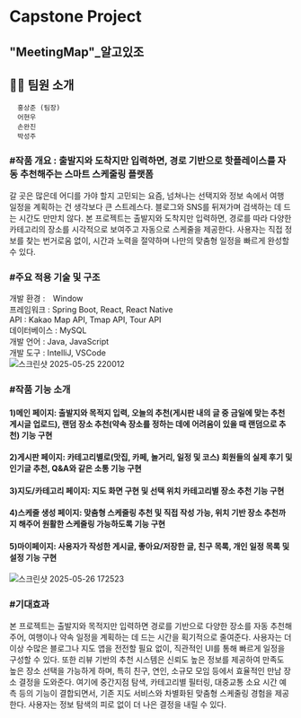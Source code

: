 # Capstone Project  
## "MeetingMap"_알고있조  
## 🧑‍💻 팀원 소개
      홍상준 (팀장)
      어현우
      손완진
      박성주

### #작품 개요 : 출발지와 도착지만 입력하면, 경로 기반으로 핫플레이스를 자동 추천해주는 스마트 스케줄링 플랫폼  
갈 곳은 많은데 어디를 가야 할지 고민되는 요즘, 넘쳐나는 선택지와 정보 속에서 여행 일정을 계획하는 건 생각보다 큰 스트레스다. 블로그와 SNS를 뒤져가며 검색하는 데 드는 시간도 만만치 않다. 본 프로젝트는 출발지와 도착지만 입력하면, 경로를 따라 다양한 카테고리의 장소를 시각적으로 보여주고 자동으로 스케줄을 제공한다. 사용자는 직접 정보를 찾는 번거로움 없이, 시간과 노력을 절약하며 나만의 맞춤형 일정을 빠르게 완성할 수 있다.

### #주요 적용 기술 및 구조  
개발 환경 :　Window  
프레임워크 : Spring Boot, React, React Native  
API : Kakao Map API, Tmap API, Tour API  
데이터베이스 : MySQL  
개발 언어 : Java, JavaScript  
개발 도구 : IntelliJ, VSCode  
![스크린샷 2025-05-25 220012](https://github.com/user-attachments/assets/38090353-a309-43e5-90cf-3b228ef27cd7)  


### #작품 기능 소개  
#### 1)메인 페이지: 출발지와 목적지 입력, 오늘의 추천(게시판 내의 글 중 금일에 맞는 추천 게시글 업로드), 랜덤 장소 추천(약속 장소를 정하는 데에 어려움이 있을 때 랜덤으로 추천) 기능 구현  
#### 2)게시판 페이지: 카테고리별로(맛집, 카페, 놀거리, 일정 및 코스) 회원들의 실제 후기 및 인기글 추천, Q&A와 같은 소통 기능 구현  
#### 3)지도/카테고리 페이지: 지도 화면 구현 및 선택 위치 카테고리별 장소 추천 기능 구현    
#### 4)스케줄 생성 페이지: 맞춤형 스케줄링 추천 및 직접 작성 가능, 위치 기반 장소 추천까지 해주어 원활한 스케줄링 가능하도록 기능 구현
#### 5)마이페이지: 사용자가 작성한 게시글, 좋아요/저장한 글, 친구 목록, 개인 일정 목록 및 설정 기능 구현  
![스크린샷 2025-05-26 172523](https://github.com/user-attachments/assets/b8eb7d67-cbe4-497d-b981-fbcf17755f75)  

### #기대효과  
본 프로젝트는 출발지와 목적지만 입력하면 경로를 기반으로 다양한 장소를 자동 추천해주어, 여행이나 약속 일정을 계획하는 데 드는 시간을 획기적으로 줄여준다. 사용자는 더 이상 수많은 블로그나 지도 앱을 전전할 필요 없이, 직관적인 UI를 통해 빠르게 일정을 구성할 수 있다. 또한 리뷰 기반의 추천 시스템은 신뢰도 높은 정보를 제공하여 만족도 높은 장소 선택을 가능하게 하며, 특히 친구, 연인, 소규모 모임 등에서 효율적인 만남 장소 결정을 도와준다. 여기에 중간지점 탐색, 카테고리별 필터링, 대중교통 소요 시간 예측 등의 기능이 결합되면서, 기존 지도 서비스와 차별화된 맞춤형 스케줄링 경험을 제공한다. 사용자는 정보 탐색의 피로 없이 더 나은 결정을 내릴 수 있다.
